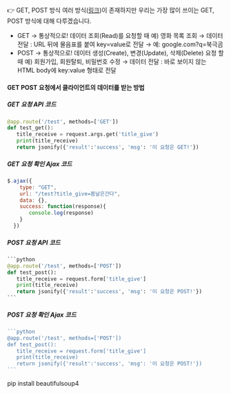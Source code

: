 👉 GET, POST 방식 여러 방식([링크](https://developer.mozilla.org/ko/docs/Web/HTTP/Methods))이 존재하지만 우리는 가장 많이 쓰이는 GET, POST 방식에 대해 다루겠습니다.  

* GET        →      통상적으로! 데이터 조회(Read)를 요청할 때                           예) 영화 목록 조회                  →     데이터 전달 : URL 뒤에 물음표를 붙여 key=value로 전달                  →     예: google.com?q=북극곰 
* POST     →      통상적으로! 데이터 생성(Create), 변경(Update), 삭제(Delete) 요청 할 때                           예) 회원가입, 회원탈퇴, 비밀번호 수정                  →     데이터 전달 : 바로 보이지 않는 HTML body에 key:value 형태로 전달

#### GET POST 요청에서 클라이언트의 데이터를 받는 방법

##### GET 요청 API 코드

```python
@app.route('/test', methods=['GET'])
def test_get():
   title_receive = request.args.get('title_give')
   print(title_receive)
   return jsonify({'result':'success', 'msg': '이 요청은 GET!'})
```



##### GET 요청 확인 Ajax 코드

```javascript
$.ajax({
    type: "GET",
    url: "/test?title_give=봄날은간다",
    data: {},
    success: function(response){
       console.log(response)
    }
  })
```



#####  POST 요청 API 코드

````python
```python
@app.route('/test', methods=['POST'])
def test_post():
   title_receive = request.form['title_give']
   print(title_receive)
   return jsonify({'result':'success', 'msg': '이 요청은 POST!'})
```
````



##### POST 요청 확인 Ajax 코드

````javascript
```python
@app.route('/test', methods=['POST'])
def test_post():
   title_receive = request.form['title_give']
   print(title_receive)
   return jsonify({'result':'success', 'msg': '이 요청은 POST!'})
```
````



pip install beautifulsoup4
